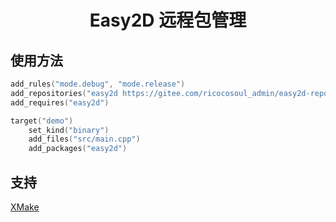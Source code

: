<div align="center">
<h1>
Easy2D 远程包管理
</h1>
</a>

</div>



## 使用方法

````Lua
add_rules("mode.debug", "mode.release")
add_repositories("easy2d https://gitee.com/ricocosoul_admin/easy2d-repo")
add_requires("easy2d")

target("demo")
    set_kind("binary")
    add_files("src/main.cpp")
    add_packages("easy2d")
````

## 支持

[XMake](https://xmake.io/#/zh-cn/)